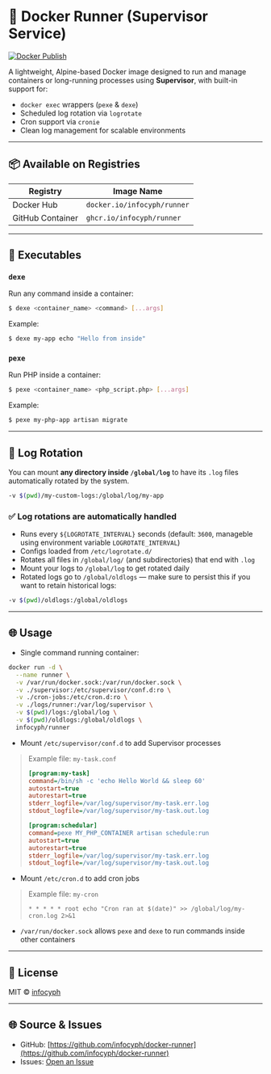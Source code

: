 # 🚀 Docker Runner (Supervisor Service)

[![Docker Publish](https://github.com/infocyph/docker-runner/actions/workflows/docker.publish.yml/badge.svg)](https://github.com/infocyph/docker-runner/actions/workflows/docker.publish.yml)

A lightweight, Alpine-based Docker image designed to run and manage containers or long-running processes using **Supervisor**, with built-in support for:

- `docker exec` wrappers (`pexe` & `dexe`)
- Scheduled log rotation via `logrotate`
- Cron support via `cronie`
- Clean log management for scalable environments

---

## 📦 Available on Registries

| Registry         | Image Name                  |
|------------------|-----------------------------|
| Docker Hub       | `docker.io/infocyph/runner` |
| GitHub Container | `ghcr.io/infocyph/runner`   |

---

## 💪 Executables

### `dexe`

Run any command inside a container:

```sh
$ dexe <container_name> <command> [...args]
```

Example:

```sh
$ dexe my-app echo "Hello from inside"
```

### `pexe`

Run PHP inside a container:

```sh
$ pexe <container_name> <php_script.php> [...args]
```

Example:

```sh
$ pexe my-php-app artisan migrate
```

---

## 🔄 Log Rotation

You can mount **any directory inside `/global/log`** to have its `.log` files automatically rotated by the system.

```bash
-v $(pwd)/my-custom-logs:/global/log/my-app
```

### ✅ Log rotations are automatically handled

- Runs every `${LOGROTATE_INTERVAL}` seconds (default: `3600`, manageble using environment variable `LOGROTATE_INTERVAL`)
- Configs loaded from `/etc/logrotate.d/`
- Rotates all files in `/global/log/` (and subdirectories) that end with `.log`
- Mount your logs to `/global/log` to get rotated daily
- Rotated logs go to `/global/oldlogs` — make sure to persist this if you want to retain historical logs:
```bash
-v $(pwd)/oldlogs:/global/oldlogs
```

---

## 🌐 Usage
- Single command running container:
```bash
docker run -d \
  --name runner \
  -v /var/run/docker.sock:/var/run/docker.sock \
  -v ./supervisor:/etc/supervisor/conf.d:ro \
  -v ./cron-jobs:/etc/cron.d:ro \
  -v ./logs/runner:/var/log/supervisor \
  -v $(pwd)/logs:/global/log \
  -v $(pwd)/oldlogs:/global/oldlogs \
  infocyph/runner
```
- Mount `/etc/supervisor/conf.d` to add Supervisor processes
> Example file: `my-task.conf`
> ```ini
> [program:my-task]
> command=/bin/sh -c 'echo Hello World && sleep 60'
> autostart=true
> autorestart=true
> stderr_logfile=/var/log/supervisor/my-task.err.log
> stdout_logfile=/var/log/supervisor/my-task.out.log
> 
> [program:schedular]
> command=pexe MY_PHP_CONTAINER artisan schedule:run
> autostart=true
> autorestart=true
> stderr_logfile=/var/log/supervisor/my-task.err.log
> stdout_logfile=/var/log/supervisor/my-task.out.log
> ```

- Mount `/etc/cron.d` to add cron jobs
> Example file: `my-cron`
>```cron
>* * * * * root echo "Cron ran at $(date)" >> /global/log/my-cron.log 2>&1
>```
- `/var/run/docker.sock` allows `pexe` and `dexe` to run commands inside other containers
---

## 📑 License

MIT © [infocyph](https://github.com/infocyph)

---

## 🌐 Source & Issues

- GitHub: [https://github.com/infocyph/docker-runner](https://github.com/infocyph/docker-runner)
- Issues: [Open an Issue](https://github.com/infocyph/docker-runner/issues)


